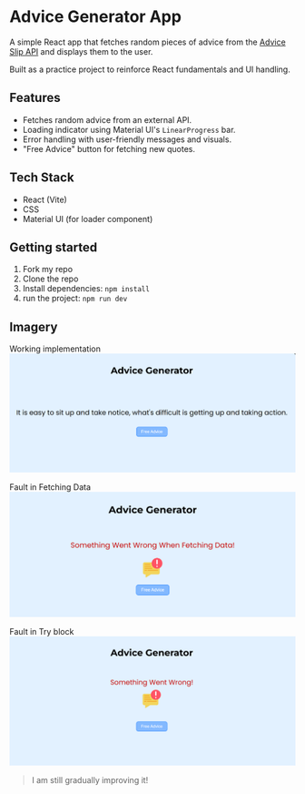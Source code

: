 # Advice Generator App

A simple React app that fetches random pieces of advice from the [Advice Slip API](https://api.adviceslip.com) and displays them to the user.

Built as a practice project to reinforce React fundamentals and UI handling.

## Features

- Fetches random advice from an external API.
- Loading indicator using Material UI's `LinearProgress` bar.
- Error handling with user-friendly messages and visuals.
- "Free Advice" button for fetching new quotes.

## Tech Stack

- React (Vite)
- CSS
- Material UI (for loader component)

## Getting started

1. Fork my repo
2. Clone the repo
3. Install dependencies: `npm install`
4. run the project: `npm run dev`

## Imagery

Working implementation
![Working Advice Generator](/public/working-app.png)

Fault in Fetching Data
![Fetching Error](/public/fetch-error.png)

Fault in Try block
![TRy Block Error](/public/try-error.png)


> I am still gradually improving it!
